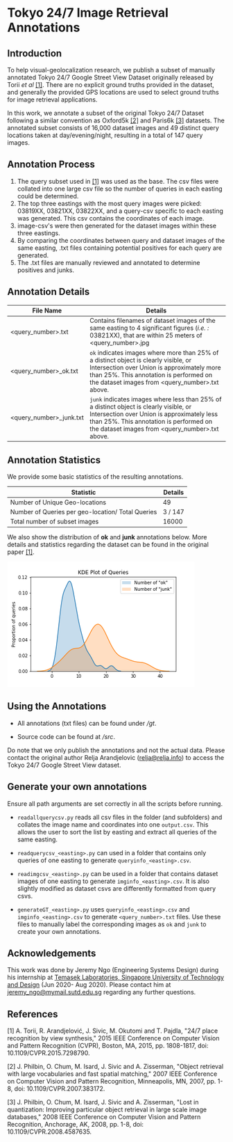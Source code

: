 # Tokyo 24/7 Image Retrieval Annotations

## Introduction

To help visual-geolocalization research, we publish a subset of manually annotated Tokyo 24/7 Google Street View Dataset originally released by Torii *et al* [[1]](#1).  There are no explicit ground truths provided in the dataset, and generally the provided GPS locations are used to select ground truths for image retrieval applications. 

In this work, we annotate a subset of the original Tokyo 24/7 Dataset following a similar convention as Oxford5k [[2]](#2) and Paris6k [[3]](#3) datasets.  The annotated subset consists of 16,000 dataset images and 49 distinct query locations taken at day/evening/night, resulting in a total of 147 query images.



## Annotation Process

1. The query subset used in [[1]](#1) was used as the base. The csv files were collated into one large csv file so the number of queries in each easting could be determined.
2. The top three eastings with the most query images were picked: 03819XX, 03821XX, 03822XX, and a query-csv specific to each easting was generated. This csv contains the coordinates of each image.
3. image-csv's were then generated for the dataset images within these three eastings.
4. By comparing the coordinates between query and dataset images of the same easting, .txt files containing potential positives for each query are generated.
5. The .txt files are manually reviewed and annotated to determine positives and junks.



## Annotation Details

| File Name               | Details                                                      |
| ----------------------- | ------------------------------------------------------------ |
| <query_number>.txt      | Contains filenames of dataset images of the same easting to 4 significant figures (*i.e. :* 03821XX), that are within 25 meters of <query_number>.jpg |
| <query_number>_ok.txt   | `ok` indicates images where more than 25% of a distinct object is clearly visible, or Intersection over Union is approximately more than 25%. This annotation is performed on the dataset images from <query_number>.txt above. |
| <query_number>_junk.txt | `junk` indicates images where less than 25% of a distinct object is clearly visible, or Intersection over Union is approximately less than 25%. This annotation is performed on the dataset images from <query_number>.txt above. |



## Annotation Statistics

We provide some basic statistics of the resulting annotations.

| Statistic                                         | Details |
| ------------------------------------------------- | ------- |
| Number of Unique Geo-locations                    | 49      |
| Number of Queries per geo-location/ Total Queries | 3 / 147 |
| Total number of subset images                     | 16000   |

We also show the distribution of **ok** and **junk** annotations below. More details and statistics regarding the dataset can be found in the original paper [[1]](#1).

![](./kde_plot.png)



## Using the Annotations

- All annotations (txt files) can be found under */gt*. 

- Source code can be found at */src*.

Do note that we only publish the annotations and not the actual data. Please contact the original author Relja Arandjelovic (relja@relja.info) to access the Tokyo 24/7 Google Street View dataset.

## Generate your own annotations

Ensure all path arguments are set correctly in all the scripts before running. 

- `readallquerycsv.py` reads all csv files in the folder (and subfolders) and collates the image name and coordinates into one `output.csv`. 
  This allows the user to sort the list by easting and extract all queries of the same easting.

- `readquerycsv_<easting>.py` can used in a folder that contains only queries of one easting to generate `queryinfo_<easting>.csv`.

- `readimgcsv_<easting>.py` can be used in a folder that contains dataset images of one easting to generate `imginfo_<easting>.csv`. It is also slightly modified as dataset csvs are differently formatted from query csvs.

- `generateGT_<easting>.py` uses `queryinfo_<easting>.csv` and `imginfo_<easting>.csv` to generate `<query_number>.txt` files.
  Use these files to manually label the corresponding images as `ok` and `junk`  to create your own annotations. 



## Acknowledgements

This work was done by Jeremy Ngo (Engineering Systems Design) during his internship at [Temasek Laboratories, Singapore University of Technology and Design](https://temasek-labs.sutd.edu.sg/) (Jun 2020- Aug 2020). Please contact him at jeremy_ngo@mymail.sutd.edu.sg regarding any further questions. 



## References

<a id="1">[1]</a> A. Torii, R. Arandjelović, J. Sivic, M. Okutomi and T. Pajdla, "24/7 place recognition by view synthesis," 2015 IEEE Conference on Computer Vision and Pattern Recognition (CVPR), Boston, MA, 2015, pp. 1808-1817, doi: 10.1109/CVPR.2015.7298790.

<a id="2">[2]</a> J. Philbin, O. Chum, M. Isard, J. Sivic and A. Zisserman, "Object retrieval with large vocabularies and fast spatial matching," 2007 IEEE Conference on Computer Vision and Pattern Recognition, Minneapolis, MN, 2007, pp. 1-8, doi: 10.1109/CVPR.2007.383172.

<a id="3">[3]</a> J. Philbin, O. Chum, M. Isard, J. Sivic and A. Zisserman, "Lost in quantization: Improving particular object retrieval in large scale image databases," 2008 IEEE Conference on Computer Vision and Pattern Recognition, Anchorage, AK, 2008, pp. 1-8, doi: 10.1109/CVPR.2008.4587635.

